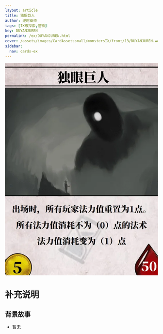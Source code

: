 ```yaml
---
layout: article
title: 独眼巨人
author: 逆时巫师
tags: [IX级探索,怪物]
key: DUYANJUREN
permalink: /ex/DUYANJUREN.html
cover: /assets/images/CardAssetssmall/monstersIX/front/13/DUYANJUREN.webp
sidebar:
  nav: cards-ex
---
```

![](/assets/images/CardAssets/monstersIX/front/13/DUYANJUREN.webp)

# 补充说明



## 背景故事
* 暂无